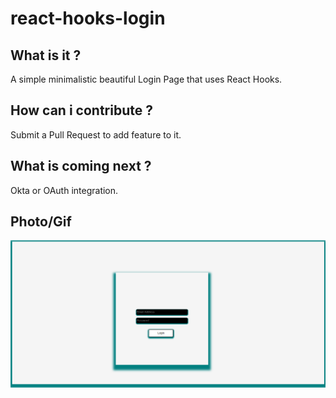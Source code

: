 # react-hooks-login
## What is it ?
A simple minimalistic beautiful Login Page that uses React Hooks.

## How can i contribute ?
Submit a Pull Request to add feature to it.

## What is coming next ?
Okta or OAuth integration.

## Photo/Gif
![React Hook Login](react-hooks-login.png)

